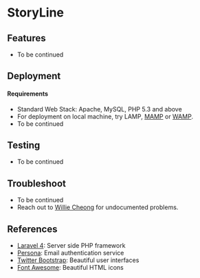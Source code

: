 # StoryLine


## Features
- To be continued


## Deployment        
#### Requirements
- Standard Web Stack: Apache, MySQL, PHP 5.3 and above
- For deployment on local machine, try LAMP, [MAMP](http://www.mamp.info/en/downloads/) or [WAMP](http://www.wampserver.com/en/). 
- To be continued


## Testing
- To be continued


## Troubleshoot
- To be continued
- Reach out to [Willie Cheong](http://williecheong.com) for undocumented problems.


## References
- [Laravel 4](https://github.com/laravel/laravel): Server side PHP framework 
- [Persona](https://developer.mozilla.org/en-US/Persona): Email authentication service
- [Twitter Bootstrap](http://getbootstrap.com/getting-started/): Beautiful user interfaces
- [Font Awesome](http://fontawesome.io/): Beautiful HTML icons